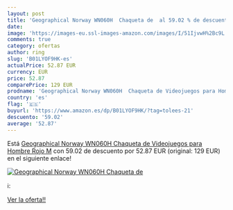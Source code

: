 ```yaml
---
layout: post
title: 'Geographical Norway WN060H  Chaqueta de  al 59.02 % de descuento'
date: 
image: 'https://images-eu.ssl-images-amazon.com/images/I/51IjvwH%2Bc9L._SL200_.jpg'
comments: true
category: ofertas
author: ring
slug: 'B01LYOF9HK-es'
actualPrice: 52.87 EUR
currency: EUR
price: 52.87
comparePrice: 129 EUR
prodname: 'Geographical Norway WN060H  Chaqueta de Videojuegos para Hombre  Rojo M'
country: 'es'
flag: '🇪🇸'
buyurl: 'https://www.amazon.es/dp/B01LYOF9HK/?tag=tolees-21'
descuento: '59.02'
average: '52.87'
---
```


Está [Geographical Norway WN060H  Chaqueta de Videojuegos para Hombre  Rojo M](https://www.amazon.es/dp/B01LYOF9HK/?tag=tolees-21) con 59.02 de descuento por 52.87 EUR (original: 129 EUR) en el siguiente enlace!

[![Geographical Norway WN060H  Chaqueta de ](https://images-eu.ssl-images-amazon.com/images/I/51IjvwH%2Bc9L._SL200_.jpg)](https://www.amazon.es/dp/B01LYOF9HK/?tag=tolees-21)

ℹ️:


[Ver la oferta!!](https://www.amazon.es/dp/B01LYOF9HK/?tag=tolees-21)
